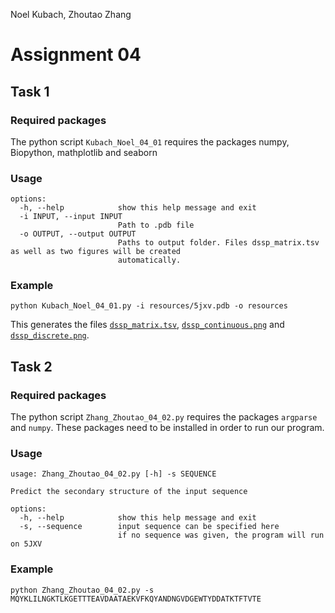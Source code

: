 Noel Kubach, Zhoutao Zhang

# Assignment 04

## Task 1
### Required packages
The python script `Kubach_Noel_04_01` requires the packages
numpy, Biopython, mathplotlib and seaborn

### Usage
```
options:
  -h, --help            show this help message and exit
  -i INPUT, --input INPUT
                        Path to .pdb file
  -o OUTPUT, --output OUTPUT
                        Paths to output folder. Files dssp_matrix.tsv as well as two figures will be created
                        automatically.
```

### Example
```shell
python Kubach_Noel_04_01.py -i resources/5jxv.pdb -o resources
```
This generates the files [`dssp_matrix.tsv`](resources/dssp_matrix.tsv),
[`dssp_continuous.png`](resources/dssp_continuous.png) and
[`dssp_discrete.png`](resources/dssp_discrete.png).

## Task 2

### Required packages
The python script `Zhang_Zhoutao_04_02.py` requires the packages `argparse` and `numpy`.
These packages need to be installed in order to run our program.

### Usage
```
usage: Zhang_Zhoutao_04_02.py [-h] -s SEQUENCE

Predict the secondary structure of the input sequence

options:
  -h, --help            show this help message and exit
  -s, --sequence        input sequence can be specified here
                        if no sequence was given, the program will run on 5JXV
```
### Example
```shell
python Zhang_Zhoutao_04_02.py -s MQYKLILNGKTLKGETTTEAVDAATAEKVFKQYANDNGVDGEWTYDDATKTFTVTE
```
